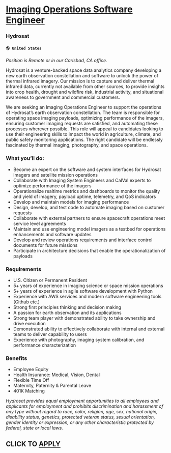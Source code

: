 # [Imaging Operations Software Engineer](https://www.remotewlb.com/apply/imaging-operations-software-engineer)  
### Hydrosat  
#### `🌎 United States`  

_Position is Remote or in our Carlsbad, CA office._

Hydrosat is a venture-backed space data analytics company developing a new earth observation constellation and software to unlock the power of thermal infrared imagery. Our mission is to capture and deliver thermal infrared data, currently not available from other sources, to provide insights into crop health, drought and wildfire risk, industrial activity, and situational awareness to government and commercial customers.

We are seeking an Imaging Operations Engineer to support the operations of Hydrosat’s earth observation constellation. The team is responsible for operating space imaging payloads, optimizing performance of the imagers, ensuring customer imaging requests are satisfied, and automating these processes wherever possible. This role will appeal to candidates looking to use their engineering skills to impact the world in agriculture, climate, and public safety monitoring applications. The right candidate will be endlessly fascinated by thermal imaging, photography, and space operations.

### What you’ll do:

  * Become an expert on the software and system interfaces for Hydrosat imagers and satellite mission operations
  * Collaborate with Imaging System Engineers and CalVal experts to optimize performance of the imagers
  * Operationalize realtime metrics and dashboards to monitor the quality and yield of imagery, payload uptime, telemetry, and QoS indicators
  * Develop and maintain models for imaging performance
  * Design, develop, and test code to automate imaging based on customer requests
  * Collaborate with external partners to ensure spacecraft operations meet service level agreements
  * Maintain and use engineering model imagers as a testbed for operations enhancements and software updates
  * Develop and review operations requirements and interface control documents for future missions 
  * Participate in architecture decisions that enable the operationalization of payloads

### Requirements

  * U.S. Citizen or Permanent Resident
  * 5+ years of experience in imaging science or space mission operations
  * 5+ years of experience in agile software development with Python
  * Experience with AWS services and modern software engineering tools (Github etc.)
  * Strong first principles thinking and decision making
  * A passion for earth observation and its applications
  * Strong team player with demonstrated ability to take ownership and drive execution
  * Demonstrated ability to effectively collaborate with internal and external teams to deliver capability to users
  * Experience with photography, imaging system calibration, and performance characterization

### Benefits

  * Employee Equity
  * Health Insurance: Medical, Vision, Dental
  * Flexible Time Off
  * Maternity, Paternity & Parental Leave
  * 401K Matching

_Hydrosat provides equal employment opportunities to all employees and applicants for employment and prohibits discrimination and harassment of any type without regard to race, color, religion, age, sex, national origin, disability status, genetics, protected veteran status, sexual orientation, gender identity or expression, or any other characteristic protected by federal, state or local laws._

  
## CLICK TO [APPLY](https://www.remotewlb.com/apply/imaging-operations-software-engineer)

